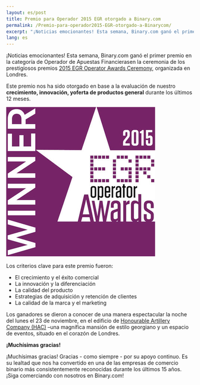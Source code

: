 ```yaml
---
layout: es/post
title: Premio para Operador 2015 EGR otorgado a Binary.com
permalink: /Premio-para-operador2015-EGR-otorgado-a-Binarycom/
excerpt: "¡Noticias emocionantes! Esta semana, Binary.com ganó el primer premio en la categoría de Operador de Apuestas Financierasen la ceremonia de los prestigiosos premios..."
lang: es  
---
```


¡Noticias emocionantes! Esta semana, Binary.com ganó el primer premio en la categoría de Operador de Apuestas Financierasen la ceremonia de los prestigiosos premios [2015 EGR Operator Awards Ceremony](https://www.eiseverywhere.com/ehome/135475/308461/?&), organizada en Londres.


Este premio nos ha sido otorgado en base a la evaluación de nuestro **crecimiento, innovación, yoferta de productos general** durante los últimos 12 meses.

![](/images/Financial-betting-operator.jpg)

Los criterios clave para este premio fueron:

*	El crecimiento y el éxito comercial
*	La innovación y la diferenciación
*	La calidad del producto
*	Estrategias de adquisición y retención de clientes
*	La calidad de la marca y el marketing



Los ganadores se dieron a conocer de una manera espectacular la noche del lunes el 23 de noviembre, en el edificio de [Honourable Artillery Company (HAC)](http://www.hac.org.uk/events) –una magnífica mansión de estilo georgiano y un espacio de eventos, situado en el corazón de Londres.



**¡Muchísimas gracias!**

¡Muchísimas gracias!
Gracias - como siempre - por su apoyo continuo. Es su lealtad que nos ha convertido en una de las empresas de comercio binario más consistentemente reconocidas durante los últimos 15 años.
¡Siga comerciando con nosotros en Binary.com!
